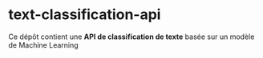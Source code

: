 # text-classification-api 

Ce dépôt contient une **API de classification de texte** basée sur un modèle de Machine Learning

